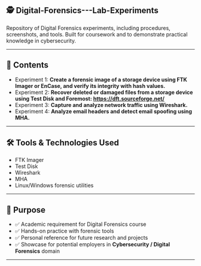 ## 🕵️ Digital-Forensics---Lab-Experiments
Repository of Digital Forensics experiments, including procedures, screenshots, and tools. Built for coursework and to demonstrate practical knowledge in cybersecurity.

---

## 📌 Contents
- Experiment 1: **Create a forensic image of a storage device using FTK Imager or EnCase, and verify
its integrity with hash values.**
- Experiment 2: **Recover deleted or damaged files from a storage device using Test Disk and
Foremost: https://dft.sourceforge.net/**
- Experiment 3: **Capture and analyze network traffic using Wireshark.**  
- Experiment 4: **Analyze email headers and detect email spoofing using MHA.** 

---


## 🛠️ Tools & Technologies Used
- FTK Imager
- Test Disk 
- Wireshark  
- MHA    
- Linux/Windows forensic utilities  

---

## 🎯 Purpose
- ✅ Academic requirement for Digital Forensics course  
- ✅ Hands-on practice with forensic tools  
- ✅ Personal reference for future research and projects  
- ✅ Showcase for potential employers in **Cybersecurity / Digital Forensics** domain  

---

